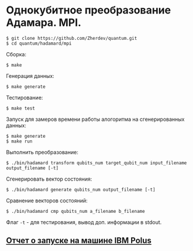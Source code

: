 Однокубитное преобразование Адамара. MPI.
============================================

```
$ git clone https://github.com/Zherdev/quantum.git
$ cd quantum/hadamard/mpi
```

Сборка:
```
$ make
```

Генерация данных:
```
$ make generate
```

Тестирование:

```
$ make test
```

Запуск для замеров времени работы алогоритма на сгенерированных данных:
```
$ make generate
$ make run
```

Выполнить преобразование:

```
$ ./bin/hadamard transform qubits_num target_qubit_num input_filename output_filename [-t]
```

Сгенерировать вектор состояния:

```
$ ./bin/hadamard generate qubits_num output_filename [-t]
```

Сравнение векторов состояний:

```
$ ./bin/hadamard cmp qubits_num a_filename b_filename
```

Флаг `-t` - для тестирования, вывод доп. информации в stdout.


[Отчет о запуске на машине IBM Polus](https://github.com/Zherdev/quantum/blob/master/hadamard/mpi/report.pdf)
-------
